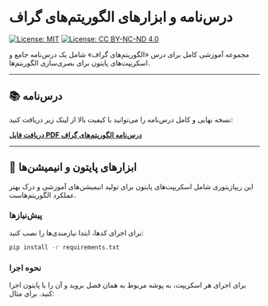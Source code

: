 # درس‌نامه و ابزارهای الگوریتم‌های گراف

[![License: MIT](https://img.shields.io/badge/Code%20License-MIT-blue.svg)](LICENSE)
[![License: CC BY-NC-ND 4.0](https://img.shields.io/badge/Content%20License-CC%20BY--NC--ND%204.0-lightgrey.svg)](https://creativecommons.org/licenses/by-nc-nd/4.0/)

مجموعه آموزشی کامل برای درس «الگوریتم‌های گراف» شامل یک درس‌نامه جامع و اسکریپت‌های پایتون برای بصری‌سازی الگوریتم‌ها.

---

## 📚 درس‌نامه

نسخه نهایی و کامل درس‌نامه را می‌توانید با کیفیت بالا از لینک زیر دریافت کنید:

**[دریافت فایل PDF درس‌نامه الگوریتم‌های گراف](درس‌نامه-الگوریتم‌های-گراف.pdf)**

---

## 🐍 ابزارهای پایتون و انیمیشن‌ها

این ریپازیتوری شامل اسکریپت‌های پایتون برای تولید انیمیشن‌های آموزشی و درک بهتر عملکرد الگوریتم‌هاست.

### پیش‌نیازها
برای اجرای کدها، ابتدا نیازمندی‌ها را نصب کنید:
```bash
pip install -r requirements.txt
```

### نحوه اجرا
برای اجرای هر اسکریپت، به پوشه مربوط به همان فصل بروید و آن را با پایتون اجرا کنید. برای مثال:
